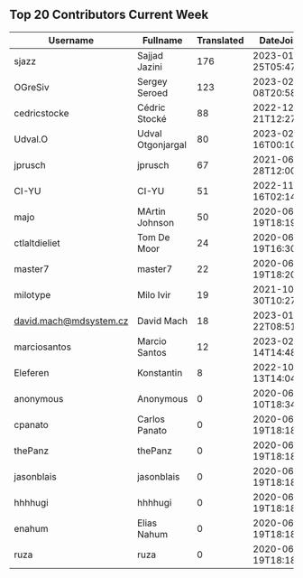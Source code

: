 ## Top 20 Contributors Current Week ##
|Username|Fullname|Translated|DateJoined|
|--------|--------|----------|----------|
|sjazz|Sajjad Jazini|176|2023-01-25T05:47:07.|
|OGreSiv|Sergey Seroed|123|2023-02-08T20:58:42.|
|cedricstocke|Cédric Stocké|88|2022-12-21T12:27:36.|
|Udval.O|Udval Otgonjargal|80|2023-02-16T00:10:50.|
|jprusch|jprusch|67|2021-06-28T12:00:18.|
|CI-YU|CI-YU|51|2022-11-16T02:14:58.|
|majo|MArtin Johnson|50|2020-06-19T18:19:45Z|
|ctlaltdieliet|Tom De Moor|24|2020-06-19T16:30:47Z|
|master7|master7|22|2020-06-19T18:20:39.|
|milotype|Milo Ivir|19|2021-10-30T10:27:42.|
|david.mach@mdsystem.cz|David Mach|18|2023-01-22T08:51:32.|
|marciosantos|Marcio Santos|12|2023-02-14T14:48:44.|
|Eleferen|Konstantin|8|2022-10-13T14:04:24Z|
|anonymous|Anonymous|0|2020-06-10T18:34:14.|
|cpanato|Carlos Panato|0|2020-06-19T18:18:53Z|
|thePanz|thePanz|0|2020-06-19T18:18:53Z|
|jasonblais|jasonblais|0|2020-06-19T18:18:54Z|
|hhhhugi|hhhhugi|0|2020-06-19T18:18:56.|
|enahum|Elias  Nahum|0|2020-06-19T18:18:56Z|
|ruza|ruza|0|2020-06-19T18:18:57.|
